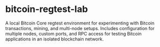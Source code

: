 # bitcoin-regtest-lab
A local Bitcoin Core regtest environment for experimenting with Bitcoin transactions, mining, and multi-node setups. Includes configuration for multiple nodes, custom ports, and RPC access for testing Bitcoin applications in an isolated blockchain network.

